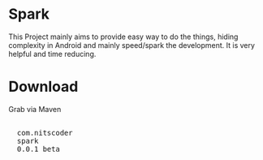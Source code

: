 # Spark
This Project mainly aims to provide easy way to do the things, hiding complexity in Android and mainly speed/spark the development. It is very helpful and time reducing.

# Download
Grab via Maven

<pre><dependency>
  <groupId>com.nitscoder</groupId>
  <artifactId>spark</artifactId>
  <version>0.0.1_beta</version>
</dependency></pre>

